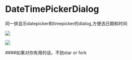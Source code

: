 # DateTimePickerDialog

同一排显示datepicker和timepicker的dialog,方便选日期和时间

![](https://github.com/vienan/DateTimePickerDialog/blob/master/screenshot/S60124-202426.jpg)

![](https://github.com/vienan/DateTimePickerDialog/blob/master/screenshot/S60124-202446.jpg)

####如果对你有用的话，不妨star or fork
